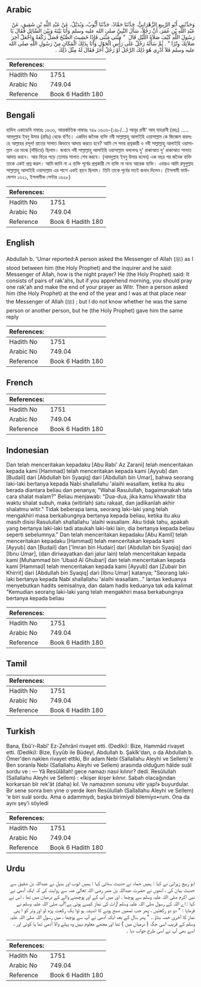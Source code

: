 ## Arabic


<div dir="rtl" lang="ar" style={{fontSize:'larger',backgroundColor:'#f8f9fa',padding:20}}>
وَحَدَّثَنِي أَبُو الرَّبِيعِ الزَّهْرَانِيُّ، حَدَّثَنَا حَمَّادٌ، حَدَّثَنَا أَيُّوبُ، وَبُدَيْلٌ، عَنْ عَبْدِ اللَّهِ بْنِ شَقِيقٍ، عَنْ عَبْدِ اللَّهِ بْنِ عُمَرَ، أَنَّ رَجُلاً، سَأَلَ النَّبِيَّ صلى الله عليه وسلم وَأَنَا بَيْنَهُ وَبَيْنَ السَّائِلِ فَقَالَ يَا رَسُولَ اللَّهِ كَيْفَ صَلاَةُ اللَّيْلِ قَالَ ‏ "‏ مَثْنَى مَثْنَى فَإِذَا خَشِيتَ الصُّبْحَ فَصَلِّ رَكْعَةً وَاجْعَلْ آخِرَ صَلاَتِكَ وِتْرًا ‏"‏ ‏.‏ ثُمَّ سَأَلَهُ رَجُلٌ عَلَى رَأْسِ الْحَوْلِ وَأَنَا بِذَلِكَ الْمَكَانِ مِنْ رَسُولِ اللَّهِ صلى الله عليه وسلم فَلاَ أَدْرِي هُوَ ذَلِكَ الرَّجُلُ أَوْ رَجُلٌ آخَرُ فَقَالَ لَهُ مِثْلَ ذَلِكَ ‏.‏
</div>
<div style={{backgroundColor:'#f8f9fa',padding:20, marginBottom: 10}}><table> <thead> <tr> <th>References:</th> <th></th> </tr> </thead> <tbody><tr><td>Hadith No</td><td>1751</td></tr><tr><td>Arabic No</td><td>749.04</td></tr><tr><td>Reference</td><td>Book 6 Hadith 180</td></tr></tbody></table></div>

## Bengali


<div dir="ltr" lang="bn" style={{fontSize:'larger',backgroundColor:'#f8f9fa',padding:20}}>
হাদিস একাডেমি নাম্বারঃ ১৬৩৬, আন্তর্জাতিক নাম্বারঃ ৭৪৯ ১৬৩৬-(১৪৮/...) আবূর রাবী' আয যাহরানী (রহঃ) ..... আবদুল্লাহ ইবনু উমার (রযিঃ) থেকে বর্ণিত। একদিন জনৈক ব্যক্তি নবী সাল্লাল্লাহু আলাইহি ওয়াসাল্লাম কে জিজ্ঞেস করলঃ হে আল্লাহর রসূল! রাতের সালাত কিভাবে আদায় করতে হবে? আমি সে সময় প্রশ্নকারী ও নবী সাল্লাল্লাহু আলাইহি ওয়াসাল্লাম এর মাঝে (দাঁড়িয়ে) ছিলাম। জবাবে নবী সাল্লাল্লাহু আলাইহি ওয়াসাল্লাম বললেনঃ দু' রাকাআত দু' রাকাআত সালাত আদায় করবে। আর বিতর পড়ে তোমার সালাত শেষ করবে। (আবদুল্লাহ ইবনু উমার বলেন) এক বছর পর জনৈক ব্যক্তি তাকে একই প্রশ্ন করল। আমি জানি না এ ব্যক্তি পূর্বের প্রশ্নকারী সে ব্যক্তি না অন্য আরেক ব্যক্তি। এবারও আমি রসূলুল্লাহ সাল্লাল্লাহু আলাইহি ওয়াসাল্লাম এর পাশে একই স্থানে ছিলাম। তিনি তাকে পূর্বের মতই জবাব দিলেন। (ইসলামী ফাউন্ডেশন ১৬২১, ইসলামীক সেন্টার ১৬২৮)
</div>
<div style={{backgroundColor:'#f8f9fa',padding:20, marginBottom: 10}}><table> <thead> <tr> <th>References:</th> <th></th> </tr> </thead> <tbody><tr><td>Hadith No</td><td>1751</td></tr><tr><td>Arabic No</td><td>749.04</td></tr><tr><td>Reference</td><td>Book 6 Hadith 180</td></tr></tbody></table></div>

## English


<div dir="ltr" lang="en" style={{fontSize:'larger',backgroundColor:'#f8f9fa',padding:20}}>
Abdullah b. 'Umar reported:A person asked the Messenger of Allah (ﷺ) as I stood between him (the Holy Prophet) and the inquirer and he said: Messenger of Allah, how is the night prayer? He (the Holy Prophet) said: It consists of pairs of rak'ahs, but if you apprehend morning, you should pray one rak'ah and make the end of your prayer as Witr. Then a person asked him (the Holy Prophet) at the end of the year and I was at that place near the Messenger of Allah (ﷺ) ; but I do not know whether he was the same person or another person, but he (the Holy Prophet) gave him the same reply
</div>
<div style={{backgroundColor:'#f8f9fa',padding:20, marginBottom: 10}}><table> <thead> <tr> <th>References:</th> <th></th> </tr> </thead> <tbody><tr><td>Hadith No</td><td>1751</td></tr><tr><td>Arabic No</td><td>749.04</td></tr><tr><td>Reference</td><td>Book 6 Hadith 180</td></tr></tbody></table></div>

## French


<div dir="ltr" lang="fr" style={{fontSize:'larger',backgroundColor:'#f8f9fa',padding:20}}>

</div>
<div style={{backgroundColor:'#f8f9fa',padding:20, marginBottom: 10}}><table> <thead> <tr> <th>References:</th> <th></th> </tr> </thead> <tbody><tr><td>Hadith No</td><td>1751</td></tr><tr><td>Arabic No</td><td>749.04</td></tr><tr><td>Reference</td><td>Book 6 Hadith 180</td></tr></tbody></table></div>

## Indonesian


<div dir="ltr" lang="id" style={{fontSize:'larger',backgroundColor:'#f8f9fa',padding:20}}>
Dan telah menceritakan kepadaku [Abu Rabi' Az Zarani] telah menceritakan kepada kami [Hammad] telah menceritakan kepada kami [Ayyub] dan [Budail] dari [Abdullah bin Syaqiq] dari [Abdullah bin Umar], bahwa seorang laki-laki bertanya kepada Nabi shallallahu 'alaihi wasallam, ketika itu aku berada diantara beliau dan penanya; "Wahai Rasulullah, bagaimanakah tata cara shalat malam?" Beliau menjawab: "Dua-dua, jika kamu khawatir tiba waktu shalat subuh, maka (witirlah) satu rakaat, dan jadikanlah akhir shalatmu witir." Tidak beberapa lama, seorang laki-laki yang telah mengakhiri masa berkabungnya bertanya kepada beliau, ketika itu aku masih disisi Rasulullah shallallahu 'alaihi wasallam. Aku tidak tahu, apakah yang bertanya laki-laki tadi ataukah laki-laki lain, dia bertanya kepada beliau seperti sebelumnya." Dan telah menceritakan kepadaku [Abu Kamil] telah menceritakan kepadaku [Hammad] telah menceritakan kepada kami [Ayyub] dan [Budail] dan ['Imran bin Hudair] dari [Abdullah bin Syaqiq] dari [Ibnu Umar], (dan diriwayatkan dari jalur lain) telah menceritakan kepada kami [Muhammad bin 'Ubaid Al Ghubari] dan telah menceritakan kepada kami [Hammad] telah menceritakan kepada kami [Ayyub] dan [Zubair bin Khirrit] dari [Abdullah bin Syaqiq] dari [Ibnu Umar] katanya; "Seorang laki-laki bertanya kepada Nabi shallallahu 'alaihi wasallam…" lantas keduanya menyebutkan hadits semisalnya, dan dalam hadis keduanya tak ada kalimat "Kemudian seorang laki-laki yang telah mengakhiri masa berkabungnya bertanya kepada beliau
</div>
<div style={{backgroundColor:'#f8f9fa',padding:20, marginBottom: 10}}><table> <thead> <tr> <th>References:</th> <th></th> </tr> </thead> <tbody><tr><td>Hadith No</td><td>1751</td></tr><tr><td>Arabic No</td><td>749.04</td></tr><tr><td>Reference</td><td>Book 6 Hadith 180</td></tr></tbody></table></div>

## Tamil


<div dir="ltr" lang="ta" style={{fontSize:'larger',backgroundColor:'#f8f9fa',padding:20}}>

</div>
<div style={{backgroundColor:'#f8f9fa',padding:20, marginBottom: 10}}><table> <thead> <tr> <th>References:</th> <th></th> </tr> </thead> <tbody><tr><td>Hadith No</td><td>1751</td></tr><tr><td>Arabic No</td><td>749.04</td></tr><tr><td>Reference</td><td>Book 6 Hadith 180</td></tr></tbody></table></div>

## Turkish


<div dir="ltr" lang="tr" style={{fontSize:'larger',backgroundColor:'#f8f9fa',padding:20}}>
Bana, Ebû'r-Rabî' Ez-Zehrânî rivayet etti. (Dediki): Bize, Hammâd rivayet etti. (Dediki): Bize, Eyyûb ile Büdeyl, Abdullah b. Şakîk'dan, o da Abdullah b. Ömer'den naklen rivayet ettiki, Bir adam Nebi (Sallallahu Aleyhi ve Sellem)'e Ben soranla Nebi (Sallallahu Aleyhi ve Sellem) arasında olduğum hâlde suâl sordu ve : — Yâ Resûlâllah! gece namazı nasıl kılınır? dedi. Resûlullah (Sallallahu Aleyhi ve Sellem) : «İkişer ikişer kılınır. Sabah olacağından korkarsan bîr rek'ât (daha) kıl. Ve namazının sonunu vitir yap!» buyurdular. Bir sene sonra ben yine o yerde iken Resûlullah (Sallallahu Aleyhi ve Sellem) 'e biri suâl sordu. Ama o adammıydı, başka birimiydi bilemiyo•rum. Ona da aynı şey'i söyledi
</div>
<div style={{backgroundColor:'#f8f9fa',padding:20, marginBottom: 10}}><table> <thead> <tr> <th>References:</th> <th></th> </tr> </thead> <tbody><tr><td>Hadith No</td><td>1751</td></tr><tr><td>Arabic No</td><td>749.04</td></tr><tr><td>Reference</td><td>Book 6 Hadith 180</td></tr></tbody></table></div>

## Urdu


<div dir="rtl" lang="ur" style={{fontSize:'larger',backgroundColor:'#f8f9fa',padding:20}}>
ابو ربیع زہرانی نے کہا : ہمیں حماد نے حدیث سنائی کہا : ہمیں ایوب اور بدیل نے عبداللہ بن شقیق سے حدیث بیان کی ، انھوں نے حضرت عبداللہ بن عمر رضی اللہ تعالیٰ عنہ سے روایت کی کہ ایک آدمی نے نبی اکرم صلی اللہ علیہ وسلم سے پوچھا ، اور میں آپ کے اور پوچھنے والے کے درمیان میں تھا ، اس نے کہا : اے اللہ کے رسول صلی اللہ علیہ وسلم !رات کی نماز کیسے ہوتی ہے؟آپ صلی اللہ علیہ وسلم نے فرمایا : " دو دو رکعتیں ، پھر جب تمھیں صبح ہونے کا اندیشہ ہو توا یک رکعت پڑھ لو اور وتر کو ا پنی نماز کا آخری حصہ بناؤ ۔ " پھر سال کے بعد ایک آدمی نے آپ سے پوچھا ، میں رسول اللہ صلی اللہ علیہ وسلم کے قریب اسی جگہ ( درمیان میں ) تھا اور مجھے معلوم نہیں وہ پہلے والا آدمی تھا یا کوئی اور ، اسے بھی آپ نے اسی طرح جواب دیا ۔
</div>
<div style={{backgroundColor:'#f8f9fa',padding:20, marginBottom: 10}}><table> <thead> <tr> <th>References:</th> <th></th> </tr> </thead> <tbody><tr><td>Hadith No</td><td>1751</td></tr><tr><td>Arabic No</td><td>749.04</td></tr><tr><td>Reference</td><td>Book 6 Hadith 180</td></tr></tbody></table></div>